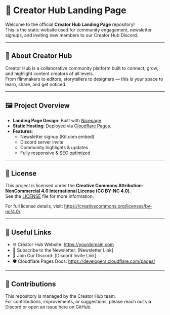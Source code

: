 # 🌟 Creator Hub Landing Page

Welcome to the official **Creator Hub Landing Page** repository!  
This is the static website used for community engagement, newsletter signups, and inviting new members to our Creator Hub Discord.

---

## 🚀 About Creator Hub
Creator Hub is a collaborative community platform built to connect, grow, and highlight content creators of all levels.  
From filmmakers to editors, storytellers to designers — this is your space to learn, share, and get noticed.

---

## 🖼️ Project Overview
- **Landing Page Design**: Built with [Nicepage](https://nicepage.com/).
- **Static Hosting**: Deployed via [Cloudflare Pages](https://pages.cloudflare.com/).
- **Features**:
  - Newsletter signup (Kit.com embed)
  - Discord server invite
  - Community highlights & updates
  - Fully responsive & SEO optimized

---

## 📄 License
This project is licensed under the **Creative Commons Attribution-NonCommercial 4.0 International License (CC BY-NC 4.0)**.  
See the [LICENSE](./LICENSE.md) file for more information.

For full license details, visit: https://creativecommons.org/licenses/by-nc/4.0/

---

## 🔗 Useful Links
- 🌐 Creator Hub Website: https://yourdomain.com
- 📩 Subscribe to the Newsletter: [Newsletter Link]
- 🎉 Join Our Discord: [Discord Invite Link]
- 🛡️ Cloudflare Pages Docs: https://developers.cloudflare.com/pages/

---

## 🤝 Contributions
This repository is managed by the Creator Hub team.  
For contributions, improvements, or suggestions, please reach out via Discord or open an issue here on GitHub.
